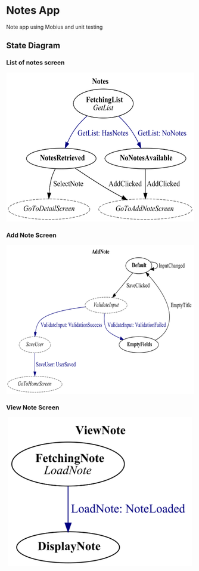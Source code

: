 # Notes App
Note app using Mobius and unit testing

## State Diagram
### List of notes screen

<p align="center"><img src="StateDiagram/ListOfNotes.png" height="400"></p>

### Add Note Screen

<p align="center"><img src="StateDiagram/AddNote.png" height="400"></p>

### View Note Screen

<p align="center"><img src="StateDiagram/ViewNote.png" height="400"></p>
